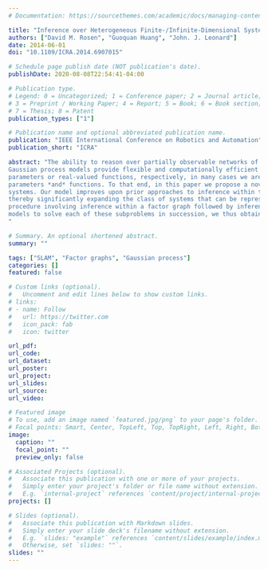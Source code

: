 ```yaml
---
# Documentation: https://sourcethemes.com/academic/docs/managing-content/

title: "Inference over Heterogeneous Finite-/Infinite-Dimensional Systems Using Factor Graphs and Gaussian Processes"
authors: ["David M. Rosen", "Guoquan Huang", "John. J. Leonard"]
date: 2014-06-01
doi: "10.1109/ICRA.2014.6907015"

# Schedule page publish date (NOT publication's date).
publishDate: 2020-08-08T22:54:41-04:00

# Publication type.
# Legend: 0 = Uncategorized; 1 = Conference paper; 2 = Journal article;
# 3 = Preprint / Working Paper; 4 = Report; 5 = Book; 6 = Book section;
# 7 = Thesis; 8 = Patent
publication_types: ["1"]

# Publication name and optional abbreviated publication name.
publication: "IEEE International Conference on Robotics and Automation"
publication_short: "ICRA"

abstract: "The ability to reason over partially observable networks of interacting states is a fundamental competency in probabilistic robotics. While the well-known factor graph and
Gaussian process models provide flexible and computationally efficient solutions for this inference problem in the special cases in which all of the hidden states are either finite-dimensional
parameters or real-valued functions, respectively, in many cases we are interested in reasoning about heterogeneous networks whose hidden states are comprised of both finite-dimensional
parameters *and* functions. To that end, in this paper we propose a novel probabilistic generative model that incorporates both factor graphs and Gaussian processes to model these heterogeneous
systems. Our model improves upon prior approaches to inference within these networks by removing the assumption of any specific set of conditional independences amongst the modeled states,
thereby significantly expanding the class of systems that can be represented. Furthermore, we show that inference within this model can always be performed by means of a two-stage
procedure involving inference within a factor graph followed by inference over a Gaussian process; by exploiting fast inference methods for the individual factor graph and Gaussian process
models to solve each of these subproblems in succession, we thus obtain a general framework for computationally efficient inference over heterogeneous finite-/infinite-dimensional systems.
"

# Summary. An optional shortened abstract.
summary: ""

tags: ["SLAM", "Factor graphs", "Gaussian process"]
categories: []
featured: false

# Custom links (optional).
#   Uncomment and edit lines below to show custom links.
# links:
# - name: Follow
#   url: https://twitter.com
#   icon_pack: fab
#   icon: twitter

url_pdf:
url_code:
url_dataset:
url_poster:
url_project:
url_slides:
url_source:
url_video:

# Featured image
# To use, add an image named `featured.jpg/png` to your page's folder. 
# Focal points: Smart, Center, TopLeft, Top, TopRight, Left, Right, BottomLeft, Bottom, BottomRight.
image:
  caption: ""
  focal_point: ""
  preview_only: false

# Associated Projects (optional).
#   Associate this publication with one or more of your projects.
#   Simply enter your project's folder or file name without extension.
#   E.g. `internal-project` references `content/project/internal-project/index.md`.#   Otherwise, set `projects: []`.
projects: []

# Slides (optional).
#   Associate this publication with Markdown slides.
#   Simply enter your slide deck's filename without extension.
#   E.g. `slides: "example"` references `content/slides/example/index.md`.
#   Otherwise, set `slides: ""`.
slides: ""
---
```

